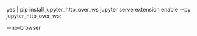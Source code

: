 yes | pip install jupyter_http_over_ws 
jupyter serverextension enable --py jupyter_http_over_ws;


--no-browser